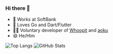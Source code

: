 ### Hi there 👋

- 🔭 Works at SoftBank
- 🌱 Loves Go and Dart/Flutter
- 👨‍💻 Voluntary developer of [Whoopit](https://github.com/hummingbird-jp/whoopit/) and [aoku](https://github.com/Recap-dev/Aoku/)
- 😄 He/Him

![Top Langs](https://github-readme-stats.vercel.app/api/top-langs/?username=yhakamay&hide=html)
![GitHub Stats](https://github-readme-stats.vercel.app/api?username=yhakamay&show_icons=true&count_private=true&line_height=40)
